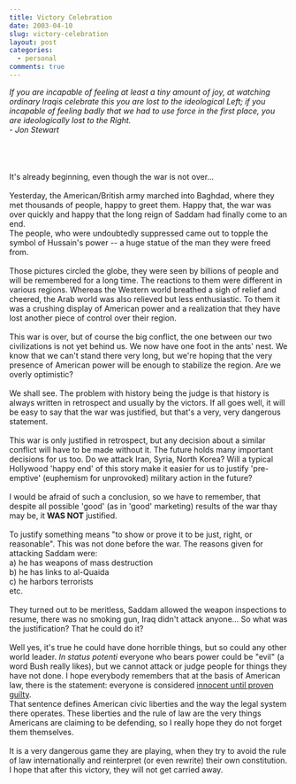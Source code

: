 ```yaml
---
title: Victory Celebration
date: 2003-04-10
slug: victory-celebration
layout: post
categories:
  - personal
comments: true
---
```


<i>If you are incapable of feeling at least a tiny amount of joy, at watching ordinary Iraqis celebrate this you are lost to the ideological Left; if you incapable of feeling badly that we had to use force in the first place, you are ideologically lost to the Right.<br />- Jon Stewart</i><br /><br /><br /><br /><br />It's already beginning, even though the war is not over... <br /><br />Yesterday, the American/British army marched into Baghdad, where they met thousands of people, happy to greet them. Happy that, the war was over quickly and happy that the long reign of Saddam had finally come to an end.<br />The people, who were undoubtedly suppressed came out to topple the symbol of Hussain's power -- a huge statue of the man they were freed from.<br /><br />Those  pictures circled the globe, they were seen by billions of people and will be remembered for a long time. The reactions to them were different in various regions. Whereas the Western world breathed a sigh of relief and cheered, the Arab world was also relieved but less enthusiastic. To them it was a crushing display of American power and a realization that they have lost another piece of control over their region.<br /><br />This war is over, but of course the big conflict, the one between our two civilizations is not yet behind us. We now have one foot in the ants' nest. We know that we can't stand there very long, but we're hoping that the very presence of American power will be enough to stabilize the region. Are we overly optimistic? <br /><br />We shall see. The problem with history being the judge is that history is always written in retrospect and usually by the victors. If all goes well, it will be easy to say that the war was justified, but that's a very, very dangerous statement.<br /><br />This war is only justified in retrospect, but any decision about a similar conflict will have to be made without it. The future holds many important decisions for us too. Do we attack Iran, Syria, North Korea? Will a typical Hollywood 'happy end' of this story make it easier for us to justify 'pre-emptive' (euphemism for unprovoked) military action in the future?<br /><br />I would be afraid of such a conclusion, so we have to remember, that despite all possible 'good' (as in 'good' marketing) results of the war thay may be, it <b>WAS NOT</b> justified. <br /><br />To justify something means "to show or prove it to be just, right, or reasonable". This was not done before the war. The reasons given for attacking Saddam were:<br />a) he has weapons of mass destruction<br />b) he has links to al-Quaida<br />c) he harbors terrorists<br />etc.<br /><br />They turned out to be meritless, Saddam allowed the weapon inspections to resume, there was no smoking gun, Iraq didn't attack anyone... So what was the justification? That he could do it?<br /><br />Well yes, it's true he could have done horrible things, but so could any other world leader. <i>In status potenti</i> everyone who bears power could be "evil" (a word Bush really likes), but we cannot attack or judge people for things they have not done. I hope everybody remembers that at the basis of American law, there is the statement: everyone is considered <u>innocent until proven guilty</u>. <br />That sentence defines American civic liberties and the way the legal system there operates. These liberties and the rule of law are the very things Americans are claiming to be defending, so I really hope they do not forget them themselves.<br /><br />It is a very dangerous game they are playing, when they try to avoid the rule of law internationally and reinterpret (or even rewrite) their own constitution. I hope that after this victory, they will not get carried away. <br />
